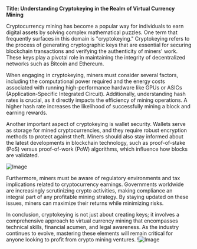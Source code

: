 **Title: Understanding Cryptokeying in the Realm of Virtual Currency Mining**

Cryptocurrency mining has become a popular way for individuals to earn digital assets by solving complex mathematical puzzles. One term that frequently surfaces in this domain is "cryptokeying." Cryptokeying refers to the process of generating cryptographic keys that are essential for securing blockchain transactions and verifying the authenticity of miners' work. These keys play a pivotal role in maintaining the integrity of decentralized networks such as Bitcoin and Ethereum.

When engaging in cryptokeying, miners must consider several factors, including the computational power required and the energy costs associated with running high-performance hardware like GPUs or ASICs (Application-Specific Integrated Circuit). Additionally, understanding hash rates is crucial, as it directly impacts the efficiency of mining operations. A higher hash rate increases the likelihood of successfully mining a block and earning rewards.

Another important aspect of cryptokeying is wallet security. Wallets serve as storage for mined cryptocurrencies, and they require robust encryption methods to protect against theft. Miners should also stay informed about the latest developments in blockchain technology, such as proof-of-stake (PoS) versus proof-of-work (PoW) algorithms, which influence how blocks are validated.

![Image](https://github.com/user-attachments/assets/590b50a7-4459-4e76-8a31-559aed223621)

Furthermore, miners must be aware of regulatory environments and tax implications related to cryptocurrency earnings. Governments worldwide are increasingly scrutinizing crypto activities, making compliance an integral part of any profitable mining strategy. By staying updated on these issues, miners can maximize their returns while minimizing risks.

In conclusion, cryptokeying is not just about creating keys; it involves a comprehensive approach to virtual currency mining that encompasses technical skills, financial acumen, and legal awareness. As the industry continues to evolve, mastering these elements will remain critical for anyone looking to profit from crypto mining ventures. !![Image](https://github.com/user-attachments/assets/590b50a7-4459-4e76-8a31-559aed223621)